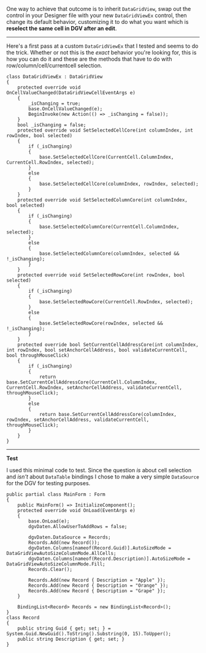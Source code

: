 One way to achieve that outcome is to inherit `DataGridView`, swap out the control in your Designer file with your new `DataGridViewEx` control, then change its default behavior, customizing it to do what you want which is **reselect the same cell in DGV after an edit**. 

***
Here's a first pass at a custom `DataGridViewEx` that I tested and seems to do the trick. Whether or not this is the _exact_ behavior you're looking for, this is how you can do it and these are the methods that have to do with row/column/cell/currentcell selection.

    class DataGridViewEx : DataGridView
    {
        protected override void OnCellValueChanged(DataGridViewCellEventArgs e)
        {
            _isChanging = true;
            base.OnCellValueChanged(e);
            BeginInvoke(new Action(() => _isChanging = false));
        }
        bool _isChanging = false;
        protected override void SetSelectedCellCore(int columnIndex, int rowIndex, bool selected)
        {
            if (_isChanging)
            {
                base.SetSelectedCellCore(CurrentCell.ColumnIndex, CurrentCell.RowIndex, selected);
            }
            else
            {
                base.SetSelectedCellCore(columnIndex, rowIndex, selected);
            }
        }
        protected override void SetSelectedColumnCore(int columnIndex, bool selected)
        {
            if (_isChanging)
            {
                base.SetSelectedColumnCore(CurrentCell.ColumnIndex, selected);
            }
            else
            {
                base.SetSelectedColumnCore(columnIndex, selected && !_isChanging);
            }
        }
        protected override void SetSelectedRowCore(int rowIndex, bool selected)
        {
            if (_isChanging)
            {
                base.SetSelectedRowCore(CurrentCell.RowIndex, selected);
            }
            else
            {
                base.SetSelectedRowCore(rowIndex, selected && !_isChanging);
            }
        }
        protected override bool SetCurrentCellAddressCore(int columnIndex, int rowIndex, bool setAnchorCellAddress, bool validateCurrentCell, bool throughMouseClick)
        {
            if (_isChanging)
            {
                return base.SetCurrentCellAddressCore(CurrentCell.ColumnIndex, CurrentCell.RowIndex, setAnchorCellAddress, validateCurrentCell, throughMouseClick);
            }
            else
            {
                return base.SetCurrentCellAddressCore(columnIndex, rowIndex, setAnchorCellAddress, validateCurrentCell, throughMouseClick);
            }
        }
    }

***
**Test**

I used this minimal code to test. Since the question *is* about cell selection and *isn't* about `DataTable` bindings I chose to make a very simple `DataSource` for the DGV for testing purposes.


    public partial class MainForm : Form
    {
        public MainForm() => InitializeComponent();
        protected override void OnLoad(EventArgs e)
        {
            base.OnLoad(e);
            dgvDaten.AllowUserToAddRows = false;

            dgvDaten.DataSource = Records;
            Records.Add(new Record());
            dgvDaten.Columns[nameof(Record.Guid)].AutoSizeMode = DataGridViewAutoSizeColumnMode.AllCells;
            dgvDaten.Columns[nameof(Record.Description)].AutoSizeMode = DataGridViewAutoSizeColumnMode.Fill;
            Records.Clear();

            Records.Add(new Record { Description = "Apple" });
            Records.Add(new Record { Description = "Orange" });
            Records.Add(new Record { Description = "Grape" });
        }

        BindingList<Record> Records = new BindingList<Record>();
    }
    class Record
    {
        public string Guid { get; set; } = System.Guid.NewGuid().ToString().Substring(0, 15).ToUpper();
        public string Description { get; set; }
    }